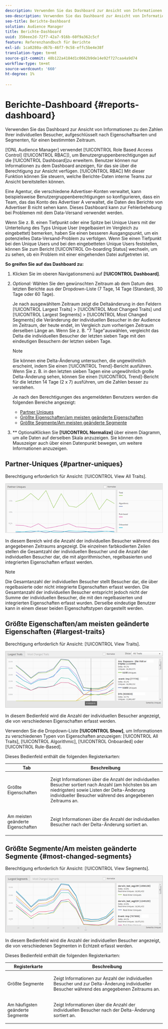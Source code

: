 ```yaml
---
description: Verwenden Sie das Dashboard zur Ansicht von Informationen über die individuellen Besucher Ihrer Partner, aufgeschlüsselt nach Eigenschaftsarten und Segmenten für einen bestimmten Zeitraum.
seo-description: Verwenden Sie das Dashboard zur Ansicht von Informationen über die individuellen Besucher Ihrer Partner, aufgeschlüsselt nach Eigenschaftsarten und Segmenten für einen bestimmten Zeitraum.
seo-title: Berichte-Dashboard
solution: Audience Manager
title: Berichte-Dashboard
uuid: 350eee2d-72f7-42a7-916b-60f9a362c5cf
feature: Referenzhandbuch für Berichte
exl-id: 1ca0280a-d67b-46f7-9c58-effc5be4e38f
translation-type: tm+mt
source-git-commit: 48b122a4184d1c0662b9de14e92f727caa4a9d74
workflow-type: tm+mt
source-wordcount: '660'
ht-degree: 1%

---
```


# Berichte-Dashboard {#reports-dashboard}

Verwenden Sie das Dashboard zur Ansicht von Informationen zu den Zahlen Ihrer individuellen Besucher, aufgeschlüsselt nach Eigenschaftsarten und Segmenten, für einen bestimmten Zeitraum.

<!-- 

c_dashboard.xml

 -->

[!DNL Audience Manager] verwendet  [!UICONTROL Role Based Access Control] ([!UICONTROL RBAC]), um Benutzergruppenberechtigungen auf die  [!UICONTROL Dashboard]zu erweitern. Benutzer können nur Informationen zu dem Dashboard anzeigen, für das sie über die Berechtigung zur Ansicht verfügen. [!UICONTROL RBAC] Mit dieser Funktion können Sie steuern, welche Berichte-Daten interne Teams zur Ansicht bereitstellen können.

Eine Agentur, die verschiedene Advertiser-Konten verwaltet, kann beispielsweise Benutzergruppenberechtigungen so konfigurieren, dass ein Team, das das Konto des Advertiser A verwaltet, die Daten des Berichte von Advertiser B nicht sehen kann. Dieses Dashboard kann zur Fehlerbehebung bei Problemen mit dem Data-Versand verwendet werden.

Wenn Sie z. B. einen Tiefpunkt oder eine Spitze bei Unique Users mit der Unterteilung des Typs Unique User (regelbasiert im Vergleich zu eingebettet) bemerken, haben Sie einen besseren Ausgangspunkt, um ein potenzielles Data-Versand-Problem zu verfolgen. Wenn Sie einen Tiefpunkt bei den Unique Users und bei den eingebetteten Unique Users feststellen, können Sie zum Bericht [!UICONTROL On-boarding Status] wechseln, um zu sehen, ob ein Problem mit einer eingehenden Datei aufgetreten ist.

**So greifen Sie auf das Dashboard zu:**

1. Klicken Sie im oberen Navigationsmenü auf **[!UICONTROL Dashboard]**.
2. *Optional:* Wählen Sie den gewünschten Zeitraum ab dem Datum des letzten Berichte aus der Dropdown-Liste (7 Tage, 14 Tage (Standard), 30 Tage oder 60 Tage).

   Je nach ausgewähltem Zeitraum zeigt die Deltaänderung in den Feldern [!UICONTROL Largest Traits] > [!UICONTROL Most Changed Traits] und [!UICONTROL Largest Segments] > [!UICONTROL Most Changed Segments] die Veränderung der individuellen Besucher in der Audience im Zeitraum, der heute endet, im Vergleich zum vorherigen Zeitraum derselben Länge an. Wenn Sie z. B. &quot;7 Tage&quot;auswählen, vergleicht das Delta die individuellen Besucher der letzten sieben Tage mit den eindeutigen Besuchern der letzten sieben Tage.

   >[!NOTE]
   >
   >Sie können eine Delta-Änderung untersuchen, die ungewöhnlich erscheint, indem Sie einen [!UICONTROL Trend]-Bericht ausführen. Wenn Sie z. B. in den letzten sieben Tagen eine ungewöhnlich große Delta-Änderung sehen, können Sie einen [!UICONTROL Trend]-Bericht für die letzten 14 Tage (2 x 7) ausführen, um die Zahlen besser zu verstehen.

   Je nach den Berechtigungen des angemeldeten Benutzers werden die folgenden Bereiche angezeigt:

   * [Partner Uniques](../reporting/reports-dashboard.md#partner-uniques)
   * [Größte Eigenschaften/am meisten geänderte Eigenschaften](../reporting/reports-dashboard.md#largest-traits)
   * [Größte Segmente/Am meisten geänderte Segmente](../reporting/reports-dashboard.md#most-changed-segments)

3. ** OptionalKlicken Sie  **[!UICONTROL Normalize]** über einem Diagramm, um alle Daten auf derselben Skala anzuzeigen. Sie können den Mauszeiger auch über einen Datenpunkt bewegen, um weitere Informationen anzuzeigen.

## Partner-Uniques {#partner-uniques}

Berechtigung erforderlich für Ansicht: [!UICONTROL View All Traits].

![](assets/partner_uniques.png)

In diesem Bereich wird die Anzahl der individuellen Besucher während des angegebenen Zeitraums angezeigt. Die einzelnen farbkodierten Zeilen stellen die Gesamtzahl der individuellen Besucher und die Anzahl der individuellen Besucher dar, die mit algorithmischen, regelbasierten und integrierten Eigenschaften erfasst werden.

>[!NOTE]
>
>Die Gesamtanzahl der individuellen Besucher stellt Besucher dar, die über regelbasierte oder nicht integrierte Eigenschaften erfasst werden. Die Gesamtanzahl der individuellen Besucher entspricht jedoch nicht der Summe der individuellen Besucher, die mit den regelbasierten und integrierten Eigenschaften erfasst wurden. Derselbe eindeutige Benutzer kann in einem dieser beiden Eigenschaftstypen dargestellt werden.

## Größte Eigenschaften/am meisten geänderte Eigenschaften {#largest-traits}

Berechtigung erforderlich für Ansicht: [!UICONTROL View Traits].

![](assets/largest_traits.png)

In diesem Bedienfeld wird die Anzahl der individuellen Besucher angezeigt, die von verschiedenen Eigenschaften erfasst werden.

Verwenden Sie die Dropdown-Liste **[!UICONTROL Show]**, um Informationen zu verschiedenen Typen von Eigenschaften anzuzeigen: [!UICONTROL All Traits], [!UICONTROL Algorithmic], [!UICONTROL Onboarded] oder [!UICONTROL Rule-Based].

Dieses Bedienfeld enthält die folgenden Registerkarten:

<table id="table_DA48BDEB4E0143BEA4EB85AC26FF6AE3"> 
 <thead> 
  <tr> 
   <th colname="col1" class="entry"> Tab </th> 
   <th colname="col2" class="entry"> Beschreibung </th> 
  </tr> 
 </thead>
 <tbody> 
  <tr> 
   <td colname="col1"> <p><span class="wintitle"> Größte Eigenschaften</span> </p> </td> 
   <td colname="col2"> <p>Zeigt Informationen über die Anzahl der individuellen Besucher sortiert nach Anzahl (am höchsten bis am niedrigsten) sowie Listen der Delta-Änderung individueller Besucher während des angegebenen Zeitraums an. </p> </td> 
  </tr> 
  <tr> 
   <td colname="col1"> <p><span class="wintitle"> Am meisten geänderte Eigenschaften</span> </p> </td> 
   <td colname="col2"> <p>Zeigt Informationen über die Anzahl der individuellen Besucher nach der Delta-Änderung sortiert an. </p> </td> 
  </tr> 
 </tbody> 
</table>

## Größte Segmente/Am meisten geänderte Segmente {#most-changed-segments}

Berechtigung erforderlich für Ansicht: [!UICONTROL View Segments].

![](assets/largest_segments.png)

In diesem Bedienfeld wird die Anzahl der individuellen Besucher angezeigt, die von verschiedenen Segmenten in Echtzeit erfasst werden.

Dieses Bedienfeld enthält die folgenden Registerkarten:

<table id="table_8E22E0579FA74C5A86CC40B40B2548BE"> 
 <thead> 
  <tr> 
   <th colname="col1" class="entry"> Registerkarte </th> 
   <th colname="col2" class="entry"> Beschreibung </th> 
  </tr> 
 </thead>
 <tbody> 
  <tr> 
   <td colname="col1"> <p><span class="wintitle"> Größte Segmente</span> </p> </td> 
   <td colname="col2"> <p>Zeigt Informationen zur Anzahl der individuellen Besucher und zur Delta-Änderung individueller Besucher während des angegebenen Zeitraums an. </p> </td> 
  </tr> 
  <tr> 
   <td colname="col1"> <p><span class="wintitle"> Am häufigsten geänderte Segmente</span> </p> </td> 
   <td colname="col2"> <p>Zeigt Informationen über die Anzahl der individuellen Besucher nach der Delta-Änderung sortiert an. </p> </td> 
  </tr> 
 </tbody> 
</table>

